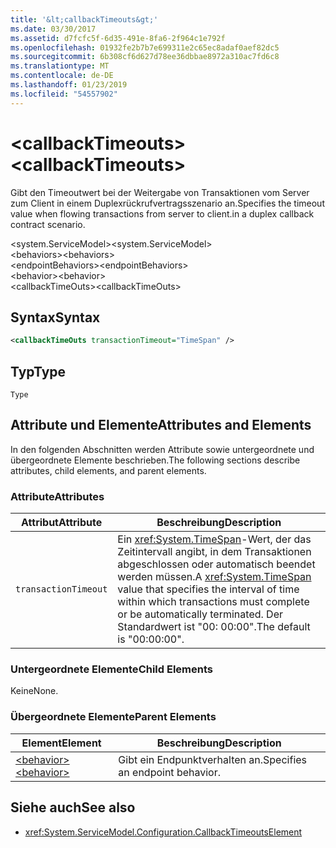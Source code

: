 ```yaml
---
title: '&lt;callbackTimeouts&gt;'
ms.date: 03/30/2017
ms.assetid: d7fcfc5f-6d35-491e-8fa6-2f964c1e792f
ms.openlocfilehash: 01932fe2b7b7e699311e2c65ec8adaf0aef82dc5
ms.sourcegitcommit: 6b308cf6d627d78ee36dbbae8972a310ac7fd6c8
ms.translationtype: MT
ms.contentlocale: de-DE
ms.lasthandoff: 01/23/2019
ms.locfileid: "54557902"
---
```

# <a name="ltcallbacktimeoutsgt"></a><span data-ttu-id="68e1b-102">&lt;callbackTimeouts&gt;</span><span class="sxs-lookup"><span data-stu-id="68e1b-102">&lt;callbackTimeouts&gt;</span></span>
<span data-ttu-id="68e1b-103">Gibt den Timeoutwert bei der Weitergabe von Transaktionen vom Server zum Client in einem Duplexrückrufvertragsszenario an.</span><span class="sxs-lookup"><span data-stu-id="68e1b-103">Specifies the timeout value when flowing transactions from server to client.in a duplex callback contract scenario.</span></span>  
  
 <span data-ttu-id="68e1b-104">\<system.ServiceModel></span><span class="sxs-lookup"><span data-stu-id="68e1b-104">\<system.ServiceModel></span></span>  
<span data-ttu-id="68e1b-105">\<behaviors></span><span class="sxs-lookup"><span data-stu-id="68e1b-105">\<behaviors></span></span>  
<span data-ttu-id="68e1b-106">\<endpointBehaviors></span><span class="sxs-lookup"><span data-stu-id="68e1b-106">\<endpointBehaviors></span></span>  
<span data-ttu-id="68e1b-107">\<behavior></span><span class="sxs-lookup"><span data-stu-id="68e1b-107">\<behavior></span></span>  
<span data-ttu-id="68e1b-108">\<callbackTimeOuts></span><span class="sxs-lookup"><span data-stu-id="68e1b-108">\<callbackTimeOuts></span></span>  
  
## <a name="syntax"></a><span data-ttu-id="68e1b-109">Syntax</span><span class="sxs-lookup"><span data-stu-id="68e1b-109">Syntax</span></span>  
  
```xml  
<callbackTimeOuts transactionTimeout="TimeSpan" />
```  
  
## <a name="type"></a><span data-ttu-id="68e1b-110">Typ</span><span class="sxs-lookup"><span data-stu-id="68e1b-110">Type</span></span>  
 `Type`  
  
## <a name="attributes-and-elements"></a><span data-ttu-id="68e1b-111">Attribute und Elemente</span><span class="sxs-lookup"><span data-stu-id="68e1b-111">Attributes and Elements</span></span>  
 <span data-ttu-id="68e1b-112">In den folgenden Abschnitten werden Attribute sowie untergeordnete und übergeordnete Elemente beschrieben.</span><span class="sxs-lookup"><span data-stu-id="68e1b-112">The following sections describe attributes, child elements, and parent elements.</span></span>  
  
### <a name="attributes"></a><span data-ttu-id="68e1b-113">Attribute</span><span class="sxs-lookup"><span data-stu-id="68e1b-113">Attributes</span></span>  
  
|<span data-ttu-id="68e1b-114">Attribut</span><span class="sxs-lookup"><span data-stu-id="68e1b-114">Attribute</span></span>|<span data-ttu-id="68e1b-115">Beschreibung</span><span class="sxs-lookup"><span data-stu-id="68e1b-115">Description</span></span>|  
|---------------|-----------------|  
|`transactionTimeout`|<span data-ttu-id="68e1b-116">Ein <xref:System.TimeSpan>-Wert, der das Zeitintervall angibt, in dem Transaktionen abgeschlossen oder automatisch beendet werden müssen.</span><span class="sxs-lookup"><span data-stu-id="68e1b-116">A <xref:System.TimeSpan> value that specifies the interval of time within which transactions must complete or be automatically terminated.</span></span> <span data-ttu-id="68e1b-117">Der Standardwert ist "00: 00:00".</span><span class="sxs-lookup"><span data-stu-id="68e1b-117">The default is "00:00:00".</span></span>|  
  
### <a name="child-elements"></a><span data-ttu-id="68e1b-118">Untergeordnete Elemente</span><span class="sxs-lookup"><span data-stu-id="68e1b-118">Child Elements</span></span>  
 <span data-ttu-id="68e1b-119">Keine</span><span class="sxs-lookup"><span data-stu-id="68e1b-119">None.</span></span>  
  
### <a name="parent-elements"></a><span data-ttu-id="68e1b-120">Übergeordnete Elemente</span><span class="sxs-lookup"><span data-stu-id="68e1b-120">Parent Elements</span></span>  
  
|<span data-ttu-id="68e1b-121">Element</span><span class="sxs-lookup"><span data-stu-id="68e1b-121">Element</span></span>|<span data-ttu-id="68e1b-122">Beschreibung</span><span class="sxs-lookup"><span data-stu-id="68e1b-122">Description</span></span>|  
|-------------|-----------------|  
|[<span data-ttu-id="68e1b-123">\<behavior></span><span class="sxs-lookup"><span data-stu-id="68e1b-123">\<behavior></span></span>](../../../../../docs/framework/configure-apps/file-schema/wcf/behavior-of-endpointbehaviors.md)|<span data-ttu-id="68e1b-124">Gibt ein Endpunktverhalten an.</span><span class="sxs-lookup"><span data-stu-id="68e1b-124">Specifies an endpoint behavior.</span></span>|  
  
## <a name="see-also"></a><span data-ttu-id="68e1b-125">Siehe auch</span><span class="sxs-lookup"><span data-stu-id="68e1b-125">See also</span></span>
- <xref:System.ServiceModel.Configuration.CallbackTimeoutsElement>
